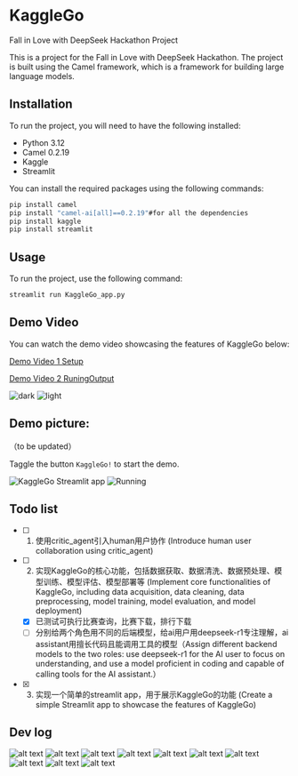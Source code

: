 
# KaggleGo

Fall in Love with DeepSeek Hackathon Project

This is a project for the Fall in Love with DeepSeek Hackathon. The project is built using the Camel framework, which is a framework for building large language models.

## Installation

To run the project, you will need to have the following installed:

- Python 3.12
- Camel 0.2.19
- Kaggle
- Streamlit

You can install the required packages using the following commands:

```bash
pip install camel
pip install "camel-ai[all]==0.2.19"#for all the dependencies
pip install kaggle
pip install streamlit

```

## Usage

To run the project, use the following command:

```bash
streamlit run KaggleGo_app.py
```

## Demo Video

You can watch the demo video showcasing the features of KaggleGo below:

[Demo Video 1 Setup](demo-video/video1.mp4)

[Demo Video 2 RuningOutput](demo-video/demo_output2025-02-18%2013-38-43.mp4)

![dark](img/demo-darkcolor.gif)
![light](img/demo-lightcolor.gif)
## Demo picture:
（to be updated）

Taggle the button `KaggleGo!` to start the demo.

![KaggleGo Streamlit app](demo.png)
![Running](running.png)

## Todo list

- [ ] 1. 使用critic_agent引入human用户协作 (Introduce human user collaboration using critic_agent)
- [ ] 2. 实现KaggleGo的核心功能，包括数据获取、数据清洗、数据预处理、模型训练、模型评估、模型部署等 (Implement core functionalities of KaggleGo, including data acquisition, data cleaning, data preprocessing, model training, model evaluation, and model deployment)
    - [x] 已测试可执行比赛查询，比赛下载，排行下载
    - [ ] 分别给两个角色用不同的后端模型，给ai用户用deepseek-r1专注理解，ai assistant用擅长代码且能调用工具的模型（Assign different backend models to the two roles: use deepseek-r1 for the AI user to focus on understanding, and use a model proficient in coding and capable of calling tools for the AI assistant.）
- [x] 3. 实现一个简单的streamlit app，用于展示KaggleGo的功能 (Create a simple Streamlit app to showcase the features of KaggleGo)

## Dev log

![alt text](img/image.png)
![alt text](img/image-1.png)
![alt text](img/image-2.png)
![alt text](img/image-3.png)
![alt text](img/image-4.png)
![alt text](img/image-5.png)
![alt text](img/image-6.png)
![alt text](img/image-7.png)
![alt text](img/image-8.png)
![alt text](img/image-9.png)


